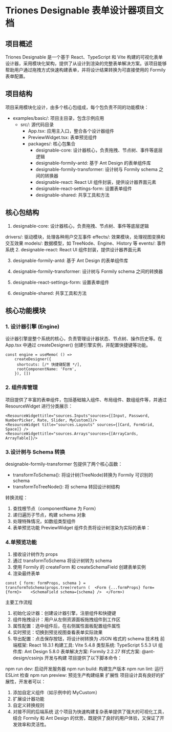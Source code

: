 # Triones Designable 表单设计器项目文档
## 项目概述
Triones Designable 是一个基于 React、TypeScript 和 Vite 构建的可视化表单设计器，采用模块化架构，提供了从设计到渲染的完整表单解决方案。该项目能够帮助用户通过拖拽方式快速构建表单，并将设计结果转换为可直接使用的 Formily 表单配置。

## 项目结构
项目采用模块化设计，由多个核心包组成，每个包负责不同的功能模块：

- examples/basic/: 项目主目录，包含示例应用
    - src/: 源代码目录
        - App.tsx: 应用主入口，整合各个设计器组件
        - PreviewWidget.tsx: 表单预览组件
        - packages/: 核心包集合
            - designable-core: 设计器核心，负责拖拽、节点树、事件等底层逻辑
            - designable-formily-antd: 基于 Ant Design 的表单组件库
            - designable-formily-transformer: 设计树与 Formily schema 之间的转换器
            - designable-react: React UI 组件封装，提供设计器界面元素
            - designable-react-settings-form: 设置表单组件
            - designable-shared: 共享工具和方法
## 核心包结构

1.  designable-core: 设计器核心，负责拖拽、节点树、事件等底层逻辑

drivers/: 驱动模块，处理各种用户交互事件
effects/: 效果模块，处理视图变换和交互效果
models/: 数据模型，如 TreeNode、Engine、History 等
events/: 事件系统 2.
designable-react: React UI 组件封装，提供设计器界面元素

3.  designable-formily-antd: 基于 Ant Design 的表单组件库

4.  designable-formily-transformer: 设计树与 Formily schema 之间的转换器

5.  designable-react-settings-form: 设置表单组件

6.  designable-shared: 共享工具和方法

## 核心功能模块

### 1. 设计器引擎 (Engine)
   设计器引擎是整个系统的核心，负责管理设计器状态、节点树、操作历史等。在 App.tsx 中通过 createDesigner() 创建引擎实例，并配置快捷键等功能。

```TSX
const engine = useMemo( () =>
    createDesigner({
     shortcuts: [/* 快捷键配置 */], 
     rootComponentName: 'Form',
    }), [])
```

### 2. 组件库管理

项目提供了丰富的表单组件，包括基础输入组件、布局组件、数组组件等，并通过 ResourceWidget 进行分类展示：

```TSX
<ResourceWidgettitle="sources.Inputs"sources={[Input, Password, NumberPicker, Rate, Slider, MyCustom]}/>
<ResourceWidget title="sources.Layouts" sources={[Card, FormGrid, Space]} />
<ResourceWidgettitle="sources.Arrays"sources={[ArrayCards, ArrayTable]}/>
```

### 3.设计树与 Schema 转换

designable-formily-transformer 包提供了两个核心函数：

- transformToSchema(): 将设计树(TreeNode)转换为 Formily 可识别的 schema
- transformToTreeNode(): 将 schema 转回设计树结构

转换流程：

1.  查找根节点（componentName 为 Form）
2.  递归遍历子节点，构建 schema 对象
3.  处理特殊情况，如数组类型组件
4.  表单预览功能
    PreviewWidget 组件负责将设计树渲染为实际的表单：

### 4.单预览功能

1.  接收设计树作为 props
2.  通过 transformToSchema 将设计树转为 schema
3.  使用 Formily 的 createForm 和 createSchemaField 创建表单实例
4.  渲染最终表单

```TSX
const { form: formProps, schema } = transformToSchema(props.tree)return (  <Form {...formProps} form={form}>    <SchemaField schema={schema} />  </Form>)
```

主要工作流程

1.  初始化设计器：创建设计器引擎，注册组件和快捷键
2.  组件拖拽设计：用户从左侧资源面板拖拽组件到工作区
3.  属性配置：选中组件后，在右侧属性面板配置组件属性
4.  实时预览：切换到预览视图查看表单实际效果
5.  导出配置：点击保存按钮，将设计树转换为 JSON 格式的 schema
    技术栈
    前端框架: React 18.3.1
    构建工具: Vite 5.4.8
    类型系统: TypeScript 5.5.3
    UI 组件库: Ant Design 5.8.0
    表单解决方案: Formily 2.2.27
    样式方案: @ant-design/cssinjs
    开发与构建
    项目提供了以下脚本命令：

npm run dev: 启动开发服务器
npm run build: 构建生产版本
npm run lint: 运行 ESLint 检查
npm run preview: 预览生产构建结果
扩展性
项目设计具有良好的扩展性，开发者可以：

1.  添加自定义组件（如示例中的 MyCustom）
2.  扩展设计器功能
3.  自定义转换规则
4.  对接不同的后端系统
    这个项目为快速构建复杂表单提供了强大的可视化工具，结合 Formily 和 Ant Design 的优势，既提供了良好的用户体验，又保证了开发效率和灵活性。
